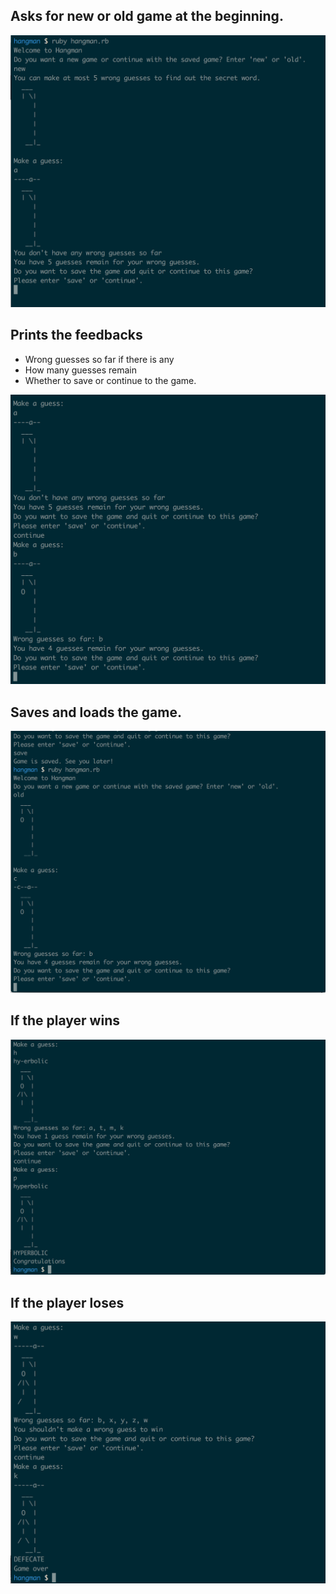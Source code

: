 ## Asks for new or old game at the beginning.

![new](./images/new.png)

## Prints the feedbacks

- Wrong guesses so far if there is any
- How many guesses remain
- Whether to save or continue to the game.

![prints](./images/prints.png)

## Saves and loads the game.

![saved](./images/saved.png)

## If the player wins

![wins](./images/wins.png)

## If the player loses

![loses](./images/loses.png)
